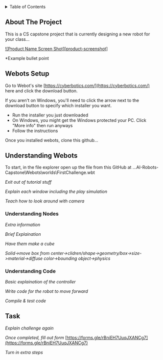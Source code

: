 <!-- TABLE OF CONTENTS -->
<details>
  <summary>Table of Contents</summary>
  <ol>
    <li><a href="#about-the-project">About The Project</a></li>
    <li><a href="#installing-webots">Installing Webots</a></li>
    <li>
      <a href="#understanding-webots">Understanding Webots</a>
      <ul>
        <li><a href="#understanding-nodes">Understanding Nodes</a></li>
        <li><a href="#understanding-nodes">Understanding Code</a></li>
      </ul>
    </li>
    <li><a href="#task">Task</a></li>
  </ol>
</details>


## About The Project
This is a CS capstone project that is currently designing a new robot for your class... 

[![Product Name Screen Shot][product-screenshot]](https://example.com)

*Example bullet point


## Webots Setup

Go to Webot's site [https://cyberbotics.com/](https://cyberbotics.com/) here and click the download button.

If you aren't on Windows, you'll need to click the arrow next to the download button to specify which installer you want.


* Run the installer you just downloaded
* On Windows, you might get the Windows protected your PC. Click "More info" then run anyways
* Follow the instructions


Once you installed webots, clone this github...

## Understanding Webots

To start, in the file explorer open up the file from this GitHub at ...AI-Robots-Capstone\Webots\worlds\FirstChallenge.wbt

*Exit out of tutorial stuff*

*Explain each window including the play simulation*

*Teach how to look around with camera*

### Understanding Nodes

*Extra information*

*Brief Explaination*

*Have them make a cube*

*Solid->move box from center->clidren/shape->geometry/box->size->material->diffuse color->bounding object->physics*

### Understanding Code

*Basic explaination of the controller*

*Write code for the robot to move forward*

*Compile & test code*

## Task

*Explain challenge again*

*Once completed, fill out form*
[https://forms.gle/rBniEH7UuqJXANCg7](https://forms.gle/rBniEH7UuqJXANCg7)

*Turn in extra steps*